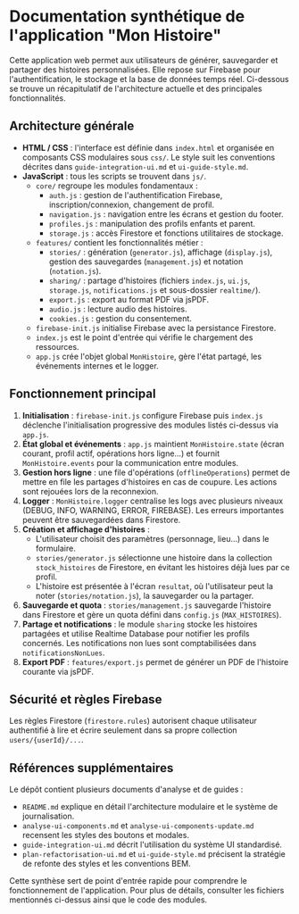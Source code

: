 # Documentation synthétique de l'application "Mon Histoire"

Cette application web permet aux utilisateurs de générer, sauvegarder et partager des histoires personnalisées. Elle repose sur Firebase pour l'authentification, le stockage et la base de données temps réel. Ci-dessous se trouve un récapitulatif de l'architecture actuelle et des principales fonctionnalités.

## Architecture générale

- **HTML / CSS** : l'interface est définie dans `index.html` et organisée en composants CSS modulaires sous `css/`. Le style suit les conventions décrites dans `guide-integration-ui.md` et `ui-guide-style.md`.
- **JavaScript** : tous les scripts se trouvent dans `js/`.
  - `core/` regroupe les modules fondamentaux :
    - `auth.js` : gestion de l'authentification Firebase, inscription/connexion, changement de profil.
    - `navigation.js` : navigation entre les écrans et gestion du footer.
    - `profiles.js` : manipulation des profils enfants et parent.
    - `storage.js` : accès Firestore et fonctions utilitaires de stockage.
  - `features/` contient les fonctionnalités métier :
    - `stories/` : génération (`generator.js`), affichage (`display.js`), gestion des sauvegardes (`management.js`) et notation (`notation.js`).
    - `sharing/` : partage d'histoires (fichiers `index.js`, `ui.js`, `storage.js`, `notifications.js` et sous-dossier `realtime/`).
    - `export.js` : export au format PDF via jsPDF.
    - `audio.js` : lecture audio des histoires.
    - `cookies.js` : gestion du consentement.
  - `firebase-init.js` initialise Firebase avec la persistance Firestore.
  - `index.js` est le point d'entrée qui vérifie le chargement des ressources.
  - `app.js` crée l'objet global `MonHistoire`, gère l'état partagé, les événements internes et le logger.

## Fonctionnement principal

1. **Initialisation** : `firebase-init.js` configure Firebase puis `index.js` déclenche l'initialisation progressive des modules listés ci-dessus via `app.js`.
2. **État global et événements** : `app.js` maintient `MonHistoire.state` (écran courant, profil actif, opérations hors ligne…) et fournit `MonHistoire.events` pour la communication entre modules.
3. **Gestion hors ligne** : une file d'opérations (`offlineOperations`) permet de mettre en file les partages d'histoires en cas de coupure. Les actions sont rejouées lors de la reconnexion.
4. **Logger** : `MonHistoire.logger` centralise les logs avec plusieurs niveaux (DEBUG, INFO, WARNING, ERROR, FIREBASE). Les erreurs importantes peuvent être sauvegardées dans Firestore.
5. **Création et affichage d'histoires** :
   - L'utilisateur choisit des paramètres (personnage, lieu…) dans le formulaire.
   - `stories/generator.js` sélectionne une histoire dans la collection `stock_histoires` de Firestore, en évitant les histoires déjà lues par ce profil.
   - L'histoire est présentée à l'écran `resultat`, où l'utilisateur peut la noter (`stories/notation.js`), la sauvegarder ou la partager.
6. **Sauvegarde et quota** : `stories/management.js` sauvegarde l'histoire dans Firestore et gère un quota défini dans `config.js` (`MAX_HISTOIRES`).
7. **Partage et notifications** : le module `sharing` stocke les histoires partagées et utilise Realtime Database pour notifier les profils concernés. Les notifications non lues sont comptabilisées dans `notificationsNonLues`.
8. **Export PDF** : `features/export.js` permet de générer un PDF de l'histoire courante via jsPDF.

## Sécurité et règles Firebase

Les règles Firestore (`firestore.rules`) autorisent chaque utilisateur authentifié à lire et écrire seulement dans sa propre collection `users/{userId}/...`.

## Références supplémentaires

Le dépôt contient plusieurs documents d'analyse et de guides :
- `README.md` explique en détail l'architecture modulaire et le système de journalisation.
- `analyse-ui-components.md` et `analyse-ui-components-update.md` recensent les styles des boutons et modales.
- `guide-integration-ui.md` décrit l'utilisation du système UI standardisé.
- `plan-refactorisation-ui.md` et `ui-guide-style.md` précisent la stratégie de refonte des styles et les conventions BEM.

Cette synthèse sert de point d'entrée rapide pour comprendre le fonctionnement de l'application. Pour plus de détails, consulter les fichiers mentionnés ci-dessus ainsi que le code des modules.

